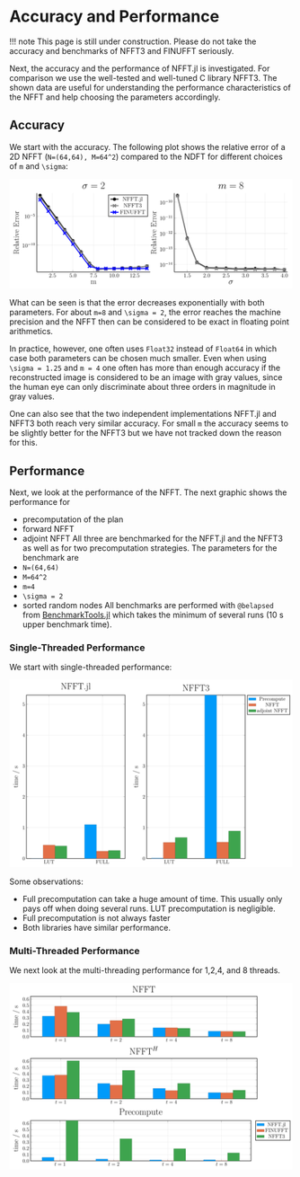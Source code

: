 # Accuracy and Performance

!!! note
    This page is still under construction. Please do not take the accuracy and benchmarks of NFFT3 and FINUFFT seriously.

Next, the accuracy and the performance of NFFT.jl is investigated. For comparison we use
the well-tested and well-tuned C library NFFT3. The shown data are useful for understanding
the performance characteristics of the NFFT and help choosing the parameters accordingly.

## Accuracy

We start with the accuracy. The following plot shows the relative error of a 2D NFFT (``N=(64,64), M=64^2``) compared to the NDFT for different choices of ``m`` and ``\sigma``:

![Accurracy](./assets/accuracy_D2.svg)

What can be seen is that the error decreases exponentially with both parameters. For about ``m=8`` and ``\sigma = 2``, the error reaches the machine precision and the NFFT then can be considered to be exact in floating point arithmetics.

In practice, however, one often uses `Float32` instead of `Float64` in which case both parameters can be chosen much smaller. Even when using ``\sigma = 1.25`` and ``m = 4`` one often has more than enough accuracy if the reconstructed image is considered to be an image with gray values, since the human eye can only discriminate about three orders in magnitude in gray values.

One can also see that the two independent implementations NFFT.jl and NFFT3 both reach very similar accuracy. For small ``m`` the accuracy seems to be slightly better for the NFFT3 but we have not tracked down the reason for this.

## Performance

Next, we look at the performance of the NFFT. The next graphic shows the performance for
* precomputation of the plan
* forward NFFT
* adjoint NFFT
All three are benchmarked for the NFFT.jl and the NFFT3 as well as for two precomputation strategies. The parameters for the benchmark are 
* ``N=(64,64)``
* ``M=64^2``
* ``m=4``
* ``\sigma = 2``
* sorted random nodes
All benchmarks are performed with `@belapsed` from [BenchmarkTools.jl](https://github.com/JuliaCI/BenchmarkTools.jl) which takes the minimum of several runs (10 s upper benchmark time).

### Single-Threaded Performance

We start with single-threaded performance:

![Performance Serial](./assets/performance_serial.svg)

Some observations:
* Full precomputation can take a huge amount of time. This usually only pays off when doing several runs. LUT precomputation is negligible.
* Full precomputation is not always faster
* Both libraries have similar performance.

### Multi-Threaded Performance

We next look at the multi-threading performance for 1,2,4, and 8 threads. 

![Performance Multi-threaded](./assets/performance_mt_LUT_2_1024_1048576.svg)

